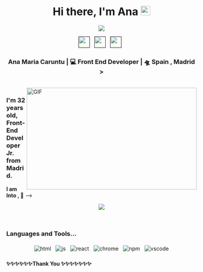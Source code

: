 <div align="center">
   <h1>Hi there, I'm Ana <img src="https://media.giphy.com/media/hvRJCLFzcasrR4ia7z/giphy.gif" width="25px"> </h1>

   <img src="https://pronoun.cyou/x/y?subject=she&object=her&height=20">
</div>

<p align='center'>
   <a href=""><img height="30" src="https://raw.githubusercontent.com/anamcaruntu/anamcaruntu/master/linkedin.png?raw=true"></a>&nbsp;&nbsp;
<a href=""><img height="30" src="https://raw.githubusercontent.com/anamcaruntu/anamcaruntu/master/twitter.png?raw=true"></a>&nbsp;&nbsp;
<a href=""><img height="30" src="https://raw.githubusercontent.com/anamcaruntu/anamcaruntu/master/spotify.png?raw=true"></a>&nbsp;&nbsp;

<div align="center">
<h3> Ana Maria Caruntu | 💻 Front End Developer | 🛸 Spain , Madrid ></h3>
</div>

<br />
<img align="right" height="270px" width="450px" alt="GIF" src="https://media.giphy.com/media/WUlplcMpOCEmTGBtBW/giphy.gif" />
<p align="center">
  <h3> I'm 32 years old, Front-End Developer Jr. from Madrid.</h3>
</p>

**I am Into , 🙏**
-->

<!-- Web Development 😼**
<br /> -->

<p align="center" >
<a href=""> 
    <img  src="https://github-readme-stats.vercel.app/api?username=anamcaruntu&&show_icons=true&theme=radical"/>
  </a>

</p>

<br />

### Languages and Tools...

<p align="center">
  <img src="https://raw.githubusercontent.com/anamcaruntu/anamcaruntu/master/svg/dev/languages/html.svg" alt="html" style="vertical-align:top; margin:4px">    
  <img src="https://raw.githubusercontent.com/anamcaruntu/anamcaruntu/master/svg/dev/languages/js.svg" alt="js" style="vertical-align:top; margin:4px">
  <img src="https://raw.githubusercontent.com/anamcaruntu/anamcaruntu/master/svg/dev/frameworks/react.svg" alt="react" style="vertical-align:top; margin:4px">
  <img src="https://raw.githubusercontent.com/anamcaruntu/anamcaruntu/master/svg/dev/misc/chrome.svg" alt="chrome" style="vertical-align:top; margin:4px">
  <img src="https://raw.githubusercontent.com/anamcaruntu/anamcaruntu/master/svg/dev/services/npm.svg" alt="npm" style="vertical-align:top; margin:4px">
  <img src="https://raw.githubusercontent.com/anamcaruntu/anamcaruntu/master/svg/dev/tools/visualstudio_code.svg" alt="vscode" style="vertical-align:top; margin:4px">
</p>

   <h4>✨✨✨✨✨✨Thank You ✨✨✨✨✨✨✨</h4>

</p>
